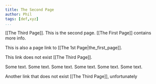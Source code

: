```yaml
---
title: The Second Page
author: Phil
tags: [def,xyz]
...
```


[[The Third Page]]. This is the second page. [[The First Page]] contains more info.

This is also a page link to [[The 1st Page|the_first_page]].

This link does not exist [[The Third Page]].

Some text. Some text. Some text. Some text. Some text. Some text.

Another link that does not exist [[The Third Page]], unfortunately
